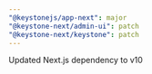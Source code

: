 ```yaml
---
"@keystonejs/app-next": major
"@keystone-next/admin-ui": patch
"@keystone-next/keystone": patch
---
```


Updated Next.js dependency to v10
